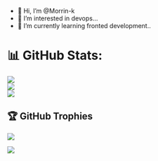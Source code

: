 - 👋 Hi, I’m @Morrin-k
- 👀 I’m interested in devops...
- 🌱 I’m currently learning fronted development..


<!---
Morrin-k/Morrin-k is a ✨ special ✨ repository because its `README.md` (this file) appears on your GitHub profile.
You can click the Preview link to take a look at your changes.
--->

# 📊 GitHub Stats:
![](https://github-readme-stats.vercel.app/api?username=Morrin-k&theme=dark&hide_border=false&include_all_commits=false&count_private=false)<br/>
![](https://github-readme-streak-stats.herokuapp.com/?user=Morrin-k&theme=dark&hide_border=false)<br/>
![](https://github-readme-stats.vercel.app/api/top-langs/?username=Morrin-k&theme=dark&hide_border=false&include_all_commits=false&count_private=false&layout=compact)
## 🏆 GitHub Trophies
![](https://github-profile-trophy.vercel.app/?username=Morrin-k&theme=radical&no-frame=false&no-bg=true&margin-w=4)


<a href="https://visitcount.itsvg.in">
  <img src="https://visitcount.itsvg.in/api?id=Morrin-k&label=Profile%20Views&color=10&icon=6&pretty=false" />
</a>
